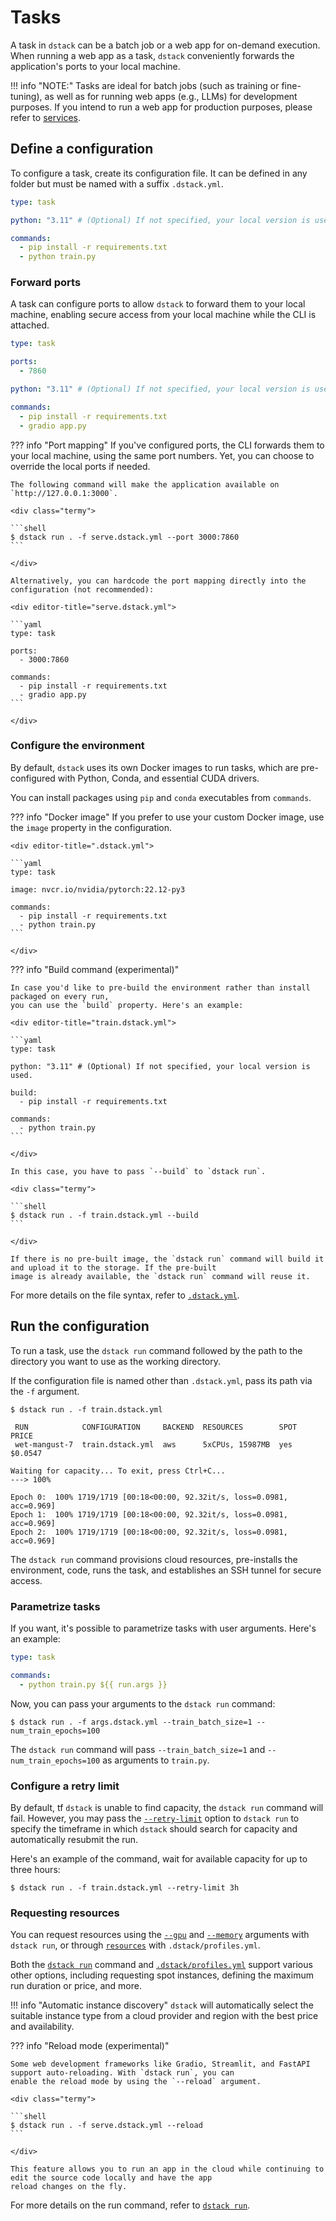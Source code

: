 # Tasks

A task in `dstack` can be a batch job or a web app for on-demand execution. When running a web app as a task, `dstack`
conveniently forwards the application's ports to your local machine.

!!! info "NOTE:"
    Tasks are ideal for batch jobs (such as training or fine-tuning), as well as for running web apps (e.g., LLMs) for
    development purposes. If you intend to run a web app for production purposes, please refer to [services](services.md).

## Define a configuration

To configure a task, create its configuration file. It can be defined
in any folder but must be named with a suffix `.dstack.yml`.

<div editor-title="train.dstack.yml"> 

```yaml
type: task

python: "3.11" # (Optional) If not specified, your local version is used.

commands:
  - pip install -r requirements.txt
  - python train.py
```

</div>

### Forward ports

A task can configure ports to allow `dstack` to forward them to your local machine, enabling secure access from your local
machine while the CLI is attached.

<div editor-title="serve.dstack.yml"> 

```yaml
type: task

ports:
  - 7860

python: "3.11" # (Optional) If not specified, your local version is used.

commands:
  - pip install -r requirements.txt
  - gradio app.py
```

</div>

??? info "Port mapping"
    If you've configured ports, the CLI forwards them to your local machine, using the same port numbers. 
    Yet, you can choose to override the local ports if needed.
    
    The following command will make the application available on `http://127.0.0.1:3000`.
    
    <div class="termy">
    
    ```shell
    $ dstack run . -f serve.dstack.yml --port 3000:7860
    ```
    
    </div>

    Alternatively, you can hardcode the port mapping directly into the configuration (not recommended):

    <div editor-title="serve.dstack.yml"> 

    ```yaml
    type: task
    
    ports:
      - 3000:7860
    
    commands:
      - pip install -r requirements.txt
      - gradio app.py
    ```
    
    </div>

### Configure the environment

By default, `dstack` uses its own Docker images to run tasks, which are pre-configured with Python, Conda, and essential CUDA drivers.

You can install packages using `pip` and `conda` executables from `commands`.

??? info "Docker image"
    If you prefer to use your custom Docker image, use the `image` property in the configuration.

    <div editor-title=".dstack.yml">

    ```yaml
    type: task
    
    image: nvcr.io/nvidia/pytorch:22.12-py3
    
    commands:
      - pip install -r requirements.txt 
      - python train.py
    ```

    </div>

??? info "Build command (experimental)" 

    In case you'd like to pre-build the environment rather than install packaged on every run,
    you can use the `build` property. Here's an example:
    
    <div editor-title="train.dstack.yml"> 
    
    ```yaml
    type: task

    python: "3.11" # (Optional) If not specified, your local version is used.
    
    build:
      - pip install -r requirements.txt
    
    commands:
      - python train.py
    ```
    
    </div>

    In this case, you have to pass `--build` to `dstack run`.

    <div class="termy">
    
    ```shell
    $ dstack run . -f train.dstack.yml --build
    ```
    
    </div>

    If there is no pre-built image, the `dstack run` command will build it and upload it to the storage. If the pre-built
    image is already available, the `dstack run` command will reuse it.

For more details on the file syntax, refer to [`.dstack.yml`](../reference/dstack.yml/task.md).

## Run the configuration

To run a task, use the `dstack run` command followed by the path to the directory you want to use as the
working directory.

If the configuration file is named other than `.dstack.yml`, pass its path via the `-f` argument.

<div class="termy">

```shell
$ dstack run . -f train.dstack.yml

 RUN            CONFIGURATION     BACKEND  RESOURCES        SPOT  PRICE
 wet-mangust-7  train.dstack.yml  aws      5xCPUs, 15987MB  yes   $0.0547  

Waiting for capacity... To exit, press Ctrl+C...
---> 100%

Epoch 0:  100% 1719/1719 [00:18<00:00, 92.32it/s, loss=0.0981, acc=0.969]
Epoch 1:  100% 1719/1719 [00:18<00:00, 92.32it/s, loss=0.0981, acc=0.969]
Epoch 2:  100% 1719/1719 [00:18<00:00, 92.32it/s, loss=0.0981, acc=0.969]
```

</div>

The `dstack run` command provisions cloud resources, pre-installs the environment, code, runs the task, and establishes an
SSH tunnel for secure access.

### Parametrize tasks

If you want, it's possible to parametrize tasks with user arguments. Here's an example:

<div editor-title="args.dstack.yml"> 

```yaml
type: task

commands:
  - python train.py ${{ run.args }}
```

</div>

Now, you can pass your arguments to the `dstack run` command:

<div class="termy">

```shell
$ dstack run . -f args.dstack.yml --train_batch_size=1 --num_train_epochs=100
```

</div>

The `dstack run` command will pass `--train_batch_size=1` and `--num_train_epochs=100` as arguments to `train.py`.

### Configure a retry limit

By default, tf `dstack` is unable to find capacity, the `dstack run` command will fail. However, you may
pass the [`--retry-limit`](../reference/cli/run.md#RETRY_LIMIT) option to `dstack run` to specify the timeframe in which `dstack` should search for
capacity and automatically resubmit the run.

Here's an example of the command, wait for available capacity for up to three hours:

<div class="termy">

```shell
$ dstack run . -f train.dstack.yml --retry-limit 3h
```

</div>

### Requesting resources

You can request resources using the [`--gpu`](../reference/cli/run.md#GPU) 
and [`--memory`](../reference/cli/run.md#MEMORY) arguments with `dstack run`, 
or through [`resources`](../reference/profiles.yml.md#RESOURCES) with `.dstack/profiles.yml`.

Both the [`dstack run`](../reference/cli/run.md) command and [`.dstack/profiles.yml`](../reference/profiles.yml.md)
support various other options, including requesting spot instances, defining the maximum run duration or price, and
more.

!!! info "Automatic instance discovery"
    `dstack` will automatically select the suitable instance type from a cloud provider and region with the best
    price and availability.

??? info "Reload mode (experimental)"

    Some web development frameworks like Gradio, Streamlit, and FastAPI support auto-reloading. With `dstack run`, you can
    enable the reload mode by using the `--reload` argument.
    
    <div class="termy">
    
    ```shell
    $ dstack run . -f serve.dstack.yml --reload
    ```
    
    </div>
    
    This feature allows you to run an app in the cloud while continuing to edit the source code locally and have the app
    reload changes on the fly.

For more details on the run command, refer to [`dstack run`](../reference/cli/run.md).